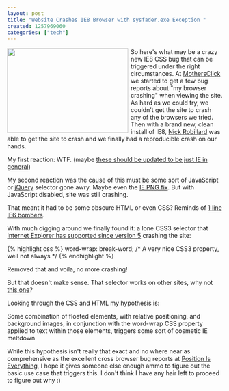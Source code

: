 ```yaml
---
layout: post
title: "Website Crashes IE8 Browser with sysfader.exe Exception "
created: 1257969060
categories: ["tech"]
---
```

<a href="https://tedserbinski.com/files/ie8-sysfader-exe.jpg" target="_blank"><img src="https://tedserbinski.com/files/ie8-sysfader-exe.jpg" style="float:left;margin:0 6px 6px 0;width:283px;height:198px" /></a> So here's what may be a crazy new IE8 CSS bug that can be triggered under the right circumstances. At <a href="http://www.mothersclick.com">MothersClick</a> we started to get a few bug reports about "my browser crashing" when viewing the site. As hard as we could try, we couldn't get the site to crash any of the browsers we tried. Then with a brand new, clean install of IE8, <a href="http://www.nickrobillard.ca">Nick Robillard</a> was able to get the site to crash and we finally had a reproducible crash on our hands.

My first reaction: WTF. (maybe <a href="http://www.flickr.com/photos/starfeeder/3610592681/in/photostream/">these should be updated to be just IE in general</a>)

My second reaction was the cause of this must be some sort of JavaScript or <a href="http://jquery.com">jQuery</a> selector gone awry. Maybe even the <a href="http://www.dillerdesign.com/experiment/DD_belatedPNG/">IE PNG fix</a>. But with JavaScript disabled, site was still crashing.

That meant it had to be some obscure HTML or even CSS? Reminds of <a href="http://seo2.0.onreact.com/top-7-ways-to-crash-internet-explorer">1 line IE6 bombers</a>.

With much digging around we finally found it: a lone CSS3 selector that <a href="http://msdn.microsoft.com/en-us/library/cc351024%28VS.85%29.aspx">Internet Explorer has supported since version 5</a> crashing the site:

{% highlight css %}
word-wrap: break-word; /* A very nice CSS3 property, well not always */
{% endhighlight %}

Removed that and voila, no more crashing!

But that doesn't make sense. That selector works on other sites, why not <a href="http://www.mothersclick.com">this one</a>?

Looking through the CSS and HTML my hypothesis is:

<div class="alert alert-info">Some combination of floated elements, with relative positioning, and background images, in conjunction with the word-wrap CSS property applied to text within those elements, triggers some sort of cosmetic IE meltdown</div>

While this hypothesis isn't really that exact and no where near as comprehensive as the excellent cross browser bug reports at <a href="http://positioniseverything.net/">Position Is Everything</a>, I hope it gives someone else enough ammo to figure out the basic use case that triggers this. I don't think I have any hair left to proceed to figure out why :)
